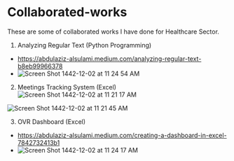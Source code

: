 # Collaborated-works
These are some of collaborated works I have done for Healthcare Sector.
1. Analyzing Regular Text (Python Programming)
- https://abdulaziz-alsulami.medium.com/analyzing-regular-text-b8eb99966378
- ![Screen Shot 1442-12-02 at 11 24 54 AM](https://user-images.githubusercontent.com/55038583/125255252-e87f5c80-e303-11eb-8f1c-e887c316c0c8.png)

2. Meetings Tracking System (Excel)
![Screen Shot 1442-12-02 at 11 21 17 AM](https://user-images.githubusercontent.com/55038583/125254745-6c851480-e303-11eb-80c8-b13e26bd9939.png)


![Screen Shot 1442-12-02 at 11 21 45 AM](https://user-images.githubusercontent.com/55038583/125254753-6f800500-e303-11eb-92f2-b6fa6c016853.png)

3. OVR Dashboard (Excel)
- https://abdulaziz-alsulami.medium.com/creating-a-dashboard-in-excel-7842732413b1
- ![Screen Shot 1442-12-02 at 11 24 17 AM](https://user-images.githubusercontent.com/55038583/125255234-e3221200-e303-11eb-8633-de5e988afd0f.png)
